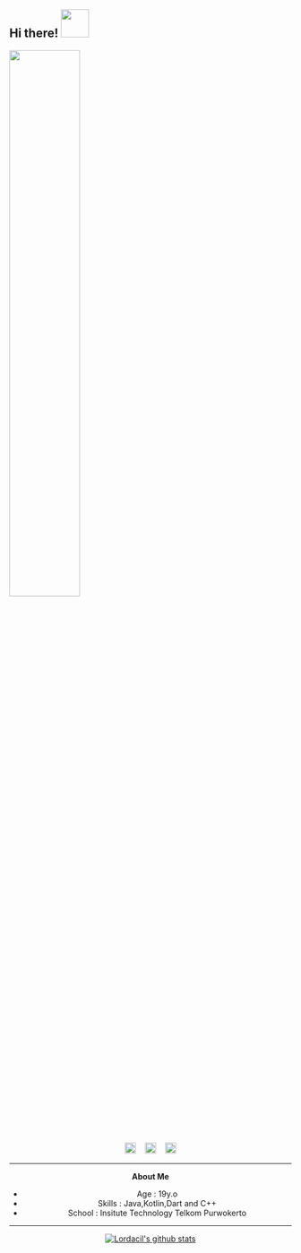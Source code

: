<!-- ### Hi there, I'm Rizky 👋 -->
<h2> Hi there! <img src="https://media.giphy.com/media/mGcNjsfWAjY5AEZNw6/giphy.gif" width="50"></h2>
<!--
**lordacil/lordacil** is a ✨ _special_ ✨ repository because its `README.md` (this file) appears on your GitHub profile.

Here are some ideas to get you started:

- 🔭 I’m currently working on ...
- 🌱 I’m currently learning ...
- 👯 I’m looking to collaborate on ...
- 🤔 I’m looking for help with ...
- 💬 Ask me about ...
- 📫 How to reach me: ...
- 😄 Pronouns: ...
- ⚡ Fun fact: ...
-->

<!-- [nimek](https://user-images.githubusercontent.com/56204095/88059580-41079800-cb8f-11ea-8a10-f668fbb7a1cc.png) -->
<img src="https://user-images.githubusercontent.com/56204095/88059580-41079800-cb8f-11ea-8a10-f668fbb7a1cc.png" width="50%">

<center>
<a href="https://fb.me/nolep.sh"><img src="https://image.flaticon.com/icons/svg/174/174848.svg" alt="alt text" width="20" height="20"></a>      &nbsp;&nbsp;   <a href="https://instagram.com/rnugraha.id"><img src="https://image.flaticon.com/icons/svg/174/174855.svg" alt="alt text" width="20" height="20"></a>     &nbsp;&nbsp;   <a href="https://www.youtube.com/channel/UChDIv8GsgR2JUc9_q_EoVqA"><img src="https://image.flaticon.com/icons/svg/1562/1562715.svg" alt="alt text" width="20" height="20"></a>


___

**About Me**

- Age : 19y.o
- Skills : Java,Kotlin,Dart and C++
- School : Insitute Technology Telkom Purwokerto

___

[![Lordacil's github stats](https://github-readme-stats.vercel.app/api?username=lordacil)](https://github.com/lordacil/github-readme-stats)
